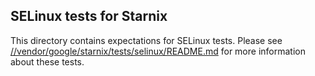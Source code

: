 ## SELinux tests for Starnix

This directory contains expectations for SELinux tests.
Please see [//vendor/google/starnix/tests/selinux/README.md](../../../../vendor/google/starnix/tests/selinux/README.md)
for more information about these tests.